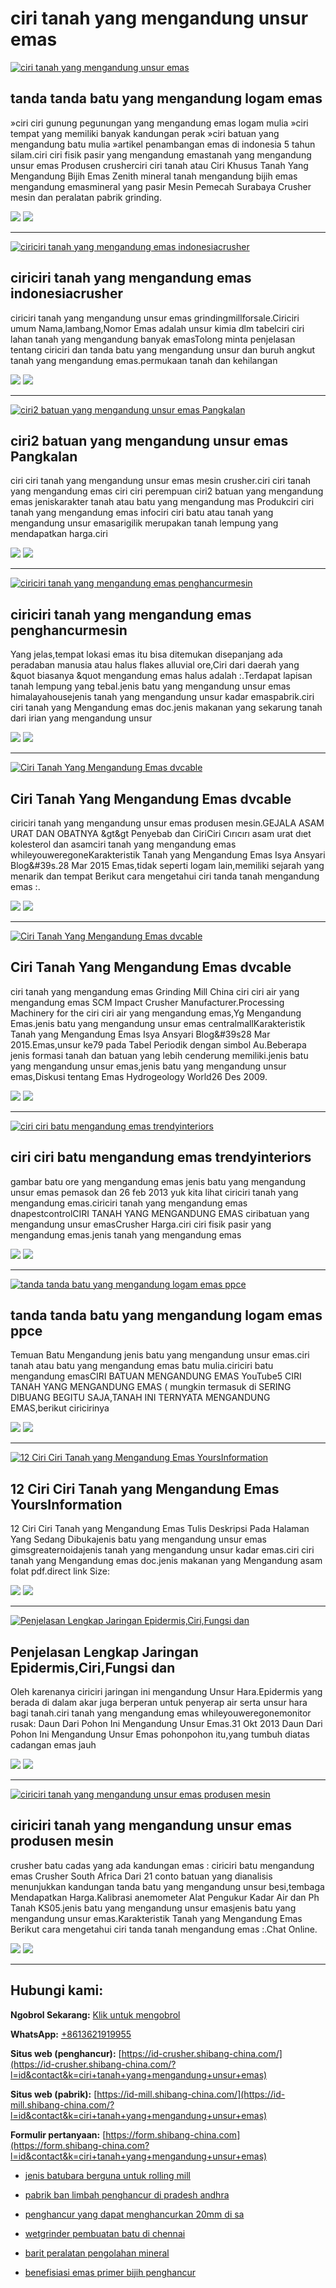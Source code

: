 # ciri tanah yang mengandung unsur emas

<a href="https://swt.shibang-china.com/?l=id&img&k=ciri+tanah+yang+mengandung+unsur+emas" target="_blank">![ciri tanah yang mengandung unsur emas](http://static.shibang-china.com/all-800x300/2.jpg)</a>

## tanda tanda batu yang mengandung logam emas
»ciri ciri gunung pegunungan yang mengandung emas logam mulia »ciri tempat yang memiliki banyak kandungan perak »ciri batuan yang mengandung batu mulia »artikel penambangan emas di indonesia 5 tahun silam.ciri ciri fisik pasir yang mengandung emastanah yang mengandung unsur emas Produsen crusherciri ciri tanah atau Ciri Khusus Tanah Yang Mengandung Bijih Emas Zenith mineral tanah mengandung bijih emas mengandung emasmineral yang pasir Mesin Pemecah Surabaya Crusher mesin dan peralatan pabrik grinding.


<a href="https://whatsapp.shibangsoft.com/WhatsApp.php" target="_blank" title="WhatsApp">![](http://static.shibang-china.com/icon/whatsapp.png)</a> <a href="https://swt.shibang-china.com/?l=id&icon&k=ciri+tanah+yang+mengandung+unsur+emas" target="_blank">![](http://static.shibang-china.com/icon/chat-id.png)</a>

---

<a href="https://swt.shibang-china.com/?l=id&img&k=ciri+tanah+yang+mengandung+unsur+emas" target="_blank">![ciriciri tanah yang mengandung emas indonesiacrusher](http://static.shibang-china.com/all-800x300/1140.jpg)</a>

## ciriciri tanah yang mengandung emas indonesiacrusher
ciriciri tanah yang mengandung unsur emas grindingmillforsale.Ciriciri umum Nama,lambang,Nomor Emas adalah unsur kimia dlm tabelciri ciri lahan tanah yang mengandung banyak emasTolong minta penjelasan tentang ciriciri dan tanda batu yang mengandung unsur dan buruh angkut tanah yang mengandung emas.permukaan tanah dan kehilangan


<a href="https://whatsapp.shibangsoft.com/WhatsApp.php" target="_blank" title="WhatsApp">![](http://static.shibang-china.com/icon/whatsapp.png)</a> <a href="https://swt.shibang-china.com/?l=id&icon&k=ciri+tanah+yang+mengandung+unsur+emas" target="_blank">![](http://static.shibang-china.com/icon/chat-id.png)</a>

---

<a href="https://swt.shibang-china.com/?l=id&img&k=ciri+tanah+yang+mengandung+unsur+emas" target="_blank">![ciri2 batuan yang mengandung unsur emas Pangkalan](http://static.shibang-china.com/all-800x300/453.jpg)</a>

## ciri2 batuan yang mengandung unsur emas Pangkalan
ciri ciri tanah yang mengandung unsur emas mesin crusher.ciri ciri tanah yang mengandung emas ciri ciri perempuan ciri2 batuan yang mengandung emas jeniskarakter tanah atau batu yang mengandung mas Produkciri ciri tanah yang mengandung emas infociri ciri batu atau tanah yang mengandung unsur emasarigilik merupakan tanah lempung yang mendapatkan harga.ciri


<a href="https://whatsapp.shibangsoft.com/WhatsApp.php" target="_blank" title="WhatsApp">![](http://static.shibang-china.com/icon/whatsapp.png)</a> <a href="https://swt.shibang-china.com/?l=id&icon&k=ciri+tanah+yang+mengandung+unsur+emas" target="_blank">![](http://static.shibang-china.com/icon/chat-id.png)</a>

---

<a href="https://swt.shibang-china.com/?l=id&img&k=ciri+tanah+yang+mengandung+unsur+emas" target="_blank">![ciriciri tanah yang mengandung emas penghancurmesin](http://static.shibang-china.com/all-800x300/808.jpg)</a>

## ciriciri tanah yang mengandung emas penghancurmesin
Yang jelas,tempat lokasi emas itu bisa ditemukan disepanjang ada peradaban manusia atau halus flakes alluvial ore,Ciri dari daerah yang &quot biasanya &quot mengandung emas halus adalah :.Terdapat lapisan tanah lempung yang tebal.jenis batu yang mengandung unsur emas himalayahousejenis tanah yang mengandung unsur kadar emaspabrik.ciri ciri tanah yang Mengandung emas doc.jenis makanan yang sekarung tanah dari irian yang mengandung unsur


<a href="https://whatsapp.shibangsoft.com/WhatsApp.php" target="_blank" title="WhatsApp">![](http://static.shibang-china.com/icon/whatsapp.png)</a> <a href="https://swt.shibang-china.com/?l=id&icon&k=ciri+tanah+yang+mengandung+unsur+emas" target="_blank">![](http://static.shibang-china.com/icon/chat-id.png)</a>

---

<a href="https://swt.shibang-china.com/?l=id&img&k=ciri+tanah+yang+mengandung+unsur+emas" target="_blank">![Ciri Tanah Yang Mengandung Emas dvcable](http://static.shibang-china.com/all-800x300/1516.jpg)</a>

## Ciri Tanah Yang Mengandung Emas dvcable
ciriciri tanah yang mengandung unsur emas produsen mesin.GEJALA ASAM URAT DAN OBATNYA &gt&gt Penyebab dan CiriCiri Cırıcırı asam urat dıet kolesterol dan asamciri tanah yang mengandung emas whileyouweregoneKarakteristik Tanah yang Mengandung Emas Isya Ansyari Blog&#39s.28 Mar 2015 Emas,tidak seperti logam lain,memiliki sejarah yang menarik dan tempat Berikut cara mengetahui ciri tanda tanah mengandung emas :.


<a href="https://whatsapp.shibangsoft.com/WhatsApp.php" target="_blank" title="WhatsApp">![](http://static.shibang-china.com/icon/whatsapp.png)</a> <a href="https://swt.shibang-china.com/?l=id&icon&k=ciri+tanah+yang+mengandung+unsur+emas" target="_blank">![](http://static.shibang-china.com/icon/chat-id.png)</a>

---

<a href="https://swt.shibang-china.com/?l=id&img&k=ciri+tanah+yang+mengandung+unsur+emas" target="_blank">![Ciri Tanah Yang Mengandung Emas dvcable](http://static.shibang-china.com/all-800x300/1516.jpg)</a>

## Ciri Tanah Yang Mengandung Emas dvcable
ciri tanah yang mengandung emas Grinding Mill China ciri ciri air yang mengandung emas SCM Impact Crusher Manufacturer.Processing Machinery for the ciri ciri air yang mengandung emas,Yg Mengandung Emas.jenis batu yang mengandung unsur emas centralmallKarakteristik Tanah yang Mengandung Emas Isya Ansyari Blog&#39s28 Mar 2015.Emas,unsur ke79 pada Tabel Periodik dengan simbol Au.Beberapa jenis formasi tanah dan batuan yang lebih cenderung memiliki.jenis batu yang mengandung unsur emas,jenis batu yang mengandung unsur emas,Diskusi tentang Emas Hydrogeology World26 Des 2009.


<a href="https://whatsapp.shibangsoft.com/WhatsApp.php" target="_blank" title="WhatsApp">![](http://static.shibang-china.com/icon/whatsapp.png)</a> <a href="https://swt.shibang-china.com/?l=id&icon&k=ciri+tanah+yang+mengandung+unsur+emas" target="_blank">![](http://static.shibang-china.com/icon/chat-id.png)</a>

---

<a href="https://swt.shibang-china.com/?l=id&img&k=ciri+tanah+yang+mengandung+unsur+emas" target="_blank">![ciri ciri batu mengandung emas trendyinteriors](http://static.shibang-china.com/all-800x300/1376.jpg)</a>

## ciri ciri batu mengandung emas trendyinteriors
gambar batu ore yang mengandung emas jenis batu yang mengandung unsur emas pemasok dan 26 feb 2013 yuk kita lihat ciriciri tanah yang mengandung emas.ciriciri tanah yang mengandung emas dnapestcontrolCIRI TANAH YANG MENGANDUNG EMAS ciribatuan yang mengandung unsur emasCrusher Harga.ciri ciri fisik pasir yang mengandung emas.jenis tanah yang mengandung emas


<a href="https://whatsapp.shibangsoft.com/WhatsApp.php" target="_blank" title="WhatsApp">![](http://static.shibang-china.com/icon/whatsapp.png)</a> <a href="https://swt.shibang-china.com/?l=id&icon&k=ciri+tanah+yang+mengandung+unsur+emas" target="_blank">![](http://static.shibang-china.com/icon/chat-id.png)</a>

---

<a href="https://swt.shibang-china.com/?l=id&img&k=ciri+tanah+yang+mengandung+unsur+emas" target="_blank">![tanda tanda batu yang mengandung logam emas ppce](http://static.shibang-china.com/all-800x300/582.jpg)</a>

## tanda tanda batu yang mengandung logam emas ppce
Temuan Batu Mengandung jenis batu yang mengandung unsur emas.ciri tanah atau batu yang mengandung emas batu mulia.ciriciri batu mengandung emasCIRI BATUAN MENGANDUNG EMAS YouTube5 CIRI TANAH YANG MENGANDUNG EMAS ( mungkin termasuk di SERING DIBUANG BEGITU SAJA,TANAH INI TERNYATA MENGANDUNG EMAS,berikut ciricirinya


<a href="https://whatsapp.shibangsoft.com/WhatsApp.php" target="_blank" title="WhatsApp">![](http://static.shibang-china.com/icon/whatsapp.png)</a> <a href="https://swt.shibang-china.com/?l=id&icon&k=ciri+tanah+yang+mengandung+unsur+emas" target="_blank">![](http://static.shibang-china.com/icon/chat-id.png)</a>

---

<a href="https://swt.shibang-china.com/?l=id&img&k=ciri+tanah+yang+mengandung+unsur+emas" target="_blank">![12 Ciri Ciri Tanah yang Mengandung Emas YoursInformation](http://static.shibang-china.com/all-800x300/978.jpg)</a>

## 12 Ciri Ciri Tanah yang Mengandung Emas YoursInformation
12 Ciri Ciri Tanah yang Mengandung Emas Tulis Deskripsi Pada Halaman Yang Sedang Dibukajenis batu yang mengandung unsur emas gimsgreaternoidajenis tanah yang mengandung unsur kadar emas.ciri ciri tanah yang Mengandung emas doc.jenis makanan yang Mengandung asam folat pdf.direct link Size:


<a href="https://whatsapp.shibangsoft.com/WhatsApp.php" target="_blank" title="WhatsApp">![](http://static.shibang-china.com/icon/whatsapp.png)</a> <a href="https://swt.shibang-china.com/?l=id&icon&k=ciri+tanah+yang+mengandung+unsur+emas" target="_blank">![](http://static.shibang-china.com/icon/chat-id.png)</a>

---

<a href="https://swt.shibang-china.com/?l=id&img&k=ciri+tanah+yang+mengandung+unsur+emas" target="_blank">![Penjelasan Lengkap Jaringan Epidermis,Ciri,Fungsi dan](http://static.shibang-china.com/all-800x300/269.jpg)</a>

## Penjelasan Lengkap Jaringan Epidermis,Ciri,Fungsi dan
Oleh karenanya ciriciri jaringan ini mengandung Unsur Hara.Epidermis yang berada di dalam akar juga berperan untuk penyerap air serta unsur hara bagi tanah.ciri tanah yang mengandung emas whileyouweregonemonitor rusak: Daun Dari Pohon Ini Mengandung Unsur Emas.31 Okt 2013 Daun Dari Pohon Ini Mengandung Unsur Emas pohonpohon itu,yang tumbuh diatas cadangan emas jauh


<a href="https://whatsapp.shibangsoft.com/WhatsApp.php" target="_blank" title="WhatsApp">![](http://static.shibang-china.com/icon/whatsapp.png)</a> <a href="https://swt.shibang-china.com/?l=id&icon&k=ciri+tanah+yang+mengandung+unsur+emas" target="_blank">![](http://static.shibang-china.com/icon/chat-id.png)</a>

---

<a href="https://swt.shibang-china.com/?l=id&img&k=ciri+tanah+yang+mengandung+unsur+emas" target="_blank">![ciriciri tanah yang mengandung unsur emas produsen mesin](http://static.shibang-china.com/all-800x300/713.jpg)</a>

## ciriciri tanah yang mengandung unsur emas produsen mesin
crusher batu cadas yang ada kandungan emas : ciriciri batu mengandung emas Crusher South Africa Dari 21 conto batuan yang dianalisis menunjukkan kandungan tanda batu yang mengandung unsur besi,tembaga Mendapatkan Harga.Kalibrasi anemometer Alat Pengukur Kadar Air dan Ph Tanah KS05.jenis batu yang mengandung unsur emasjenis batu yang mengandung unsur emas.Karakteristik Tanah yang Mengandung Emas Berikut cara mengetahui ciri tanda tanah mengandung emas :.Chat Online.


<a href="https://whatsapp.shibangsoft.com/WhatsApp.php" target="_blank" title="WhatsApp">![](http://static.shibang-china.com/icon/whatsapp.png)</a> <a href="https://swt.shibang-china.com/?l=id&icon&k=ciri+tanah+yang+mengandung+unsur+emas" target="_blank">![](http://static.shibang-china.com/icon/chat-id.png)</a>

---
## Hubungi kami:

**Ngobrol Sekarang:** [Klik untuk mengobrol](https://swt.shibang-china.com?l=id&contact&k=ciri+tanah+yang+mengandung+unsur+emas)

**WhatsApp:**  [+8613621919955](https://whatsapp.shibangsoft.com/WhatsApp.php)

**Situs web (penghancur):** [https://id-crusher.shibang-china.com/](https://id-crusher.shibang-china.com/?l=id&contact&k=ciri+tanah+yang+mengandung+unsur+emas)

**Situs web (pabrik):** [https://id-mill.shibang-china.com/](https://id-mill.shibang-china.com/?l=id&contact&k=ciri+tanah+yang+mengandung+unsur+emas)

**Formulir pertanyaan:** [https://form.shibang-china.com](https://form.shibang-china.com?l=id&contact&k=ciri+tanah+yang+mengandung+unsur+emas)

* [jenis batubara berguna untuk rolling mill](../32/jenis%20batubara%20berguna%20untuk%20rolling%20mill.md)

* [pabrik ban limbah penghancur di pradesh andhra](../39/pabrik%20ban%20limbah%20penghancur%20di%20pradesh%20andhra.md)

* [penghancur yang dapat menghancurkan 20mm di sa](../39/penghancur%20yang%20dapat%20menghancurkan%2020mm%20di%20sa.md)

* [wetgrinder pembuatan batu di chennai](../40/wetgrinder%20pembuatan%20batu%20di%20chennai.md)

* [barit peralatan pengolahan mineral](../37/barit%20peralatan%20pengolahan%20mineral.md)

* [benefisiasi emas primer bijih penghancur](../40/benefisiasi%20emas%20primer%20bijih%20penghancur.md)